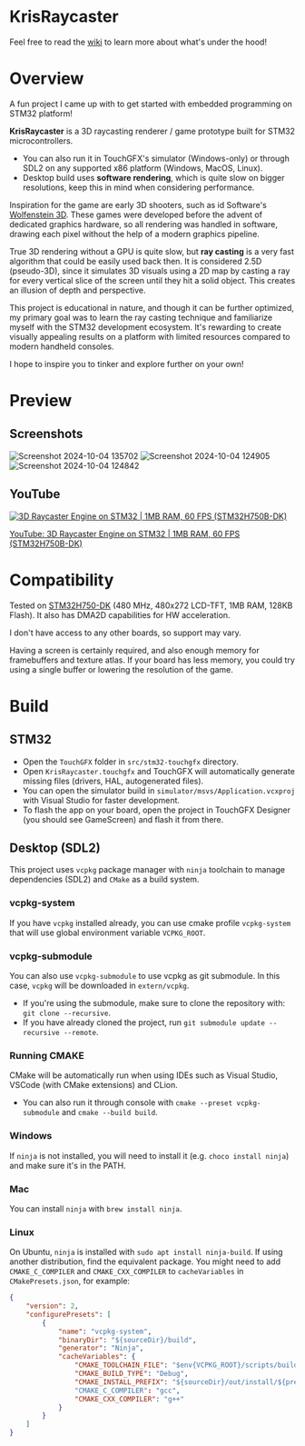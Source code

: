 # KrisRaycaster
Feel free to read the [wiki](https://github.com/krisp3t/KrisRaycaster/wiki) to learn more about what's under the hood!

# Overview
A fun project I came up with to get started with embedded programming on STM32 platform!

**KrisRaycaster** is a 3D raycasting renderer / game prototype built for STM32 microcontrollers. 
- You can also run it in TouchGFX's simulator (Windows-only) or through SDL2 on any supported x86 platform (Windows, MacOS, Linux).
- Desktop build uses **software rendering**, which is quite slow on bigger resolutions, keep this in mind when considering performance.

Inspiration for the game are early 3D shooters, such as id Software's [Wolfenstein 3D](https://en.wikipedia.org/wiki/Wolfenstein_3D). These games were developed before the advent of dedicated graphics hardware, so all rendering was handled in software, drawing each pixel without the help of a modern graphics pipeline.

True 3D rendering without a GPU is quite slow, but **ray casting** is a very fast algorithm that could be easily used back then. It is considered 2.5D (pseudo-3D), since it simulates 3D visuals using a 2D map by casting a ray for every vertical slice of the screen until they hit a solid object. This creates an illusion of depth and perspective.

This project is educational in nature, and though it can be further optimized, my primary goal was to learn the ray casting technique and familiarize myself with the STM32 development ecosystem. It's rewarding to create visually appealing results on a platform with limited resources compared to modern handheld consoles.

I hope to inspire you to tinker and explore further on your own!

# Preview
## Screenshots
![Screenshot 2024-10-04 135702](https://github.com/user-attachments/assets/2ae592b8-b769-412e-a1a0-382a87ac935f)
![Screenshot 2024-10-04 124905](https://github.com/user-attachments/assets/21360ac3-03ce-49e1-8821-5900214817e8)
![Screenshot 2024-10-04 124842](https://github.com/user-attachments/assets/4ed30bfd-a6be-4f0b-82fe-5b41708f14aa)

## YouTube
[![3D Raycaster Engine on STM32 | 1MB RAM, 60 FPS (STM32H750B-DK)](https://img.youtube.com/vi/vQCsKNYGYew/0.jpg)](https://www.youtube.com/watch?v=vQCsKNYGYew)

[YouTube: 3D Raycaster Engine on STM32 | 1MB RAM, 60 FPS (STM32H750B-DK)](https://www.youtube.com/watch?v=vQCsKNYGYew)


# Compatibility
Tested on [STM32H750-DK](https://www.st.com/en/evaluation-tools/stm32h750b-dk.html) (480 MHz, 480x272 LCD-TFT, 1MB RAM, 128KB Flash). It also has DMA2D capabilities for HW acceleration.

I don't have access to any other boards, so support may vary. 

Having a screen is certainly required, and also enough memory for framebuffers and texture atlas. If your board has less memory, you could try using a single buffer or lowering the resolution of the game.

# Build
## STM32
- Open the `TouchGFX` folder in `src/stm32-touchgfx` directory. 
- Open `KrisRaycaster.touchgfx` and TouchGFX will automatically generate missing files (drivers, HAL, autogenerated files).
- You can open the simulator build in `simulator/msvs/Application.vcxproj` with Visual Studio for faster development.
- To flash the app on your board, open the project in TouchGFX Designer (you should see GameScreen) and flash it from there.

## Desktop (SDL2)
This project uses `vcpkg` package manager with `ninja` toolchain to manage dependencies (SDL2) and `CMake` as a build system.

### vcpkg-system
If you have `vcpkg` installed already, you can use cmake profile `vcpkg-system` that will use global environment variable `VCPKG_ROOT`.

### vcpkg-submodule
You can also use `vcpkg-submodule` to use vcpkg as git submodule. In this case, `vcpkg` will be downloaded in `extern/vcpkg`. 
- If you're using the submodule, make sure to clone the repository with: `git clone --recursive`.
- If you have already cloned the project, run `git submodule update --recursive --remote`.

### Running CMAKE
CMake will be automatically run when using IDEs such as Visual Studio, VSCode (with CMake extensions) and CLion. 
- You can also run it through console with `cmake --preset vcpkg-submodule` and `cmake --build build`.

### Windows
If `ninja` is not installed, you will need to install it (e.g. `choco install ninja`) and make sure it's in the PATH.

### Mac
You can install `ninja` with `brew install ninja`.

### Linux
On Ubuntu, `ninja` is installed with `sudo apt install ninja-build`. If using another distribution, find the equivalent package.
You might need to add `CMAKE_C_COMPILER` and `CMAKE_CXX_COMPILER` to `cacheVariables` in `CMakePresets.json`, for example:
```json
{
    "version": 2,
    "configurePresets": [
        {
            "name": "vcpkg-system",
            "binaryDir": "${sourceDir}/build",
            "generator": "Ninja",
            "cacheVariables": {
                "CMAKE_TOOLCHAIN_FILE": "$env{VCPKG_ROOT}/scripts/buildsystems/vcpkg.cmake",
                "CMAKE_BUILD_TYPE": "Debug",
                "CMAKE_INSTALL_PREFIX": "${sourceDir}/out/install/${presetName}"
                "CMAKE_C_COMPILER": "gcc",
                "CMAKE_CXX_COMPILER": "g++"
            }
        }
    ]
}
```
